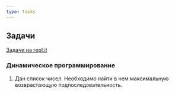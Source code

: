 ```yaml
---
type: tasks
---
```


## Задачи

[Задачи на repl.it](https://repl.it/data/classrooms/share/2a34b0fa4509ced879c1de78f54f44a5)

### Динамическое программирование
1. Дан список чисел. Необходимо найти в нем максимальную возврастающую подпоследовательность.
